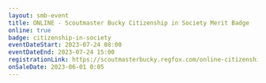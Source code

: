 ```yaml
---
layout: smb-event
title: ONLINE - Scoutmaster Bucky Citizenship in Society Merit Badge
online: true
badge: citizenship-in-society
eventDateStart: 2023-07-24 08:00
eventDateEnd: 2023-07-24 15:00
registrationLink: https://scoutmasterbucky.regfox.com/online-citizenship-in-society-merit-badge---2023-07-24
onSaleDate: 2023-06-01 0:05
---
```

